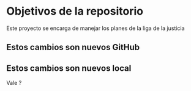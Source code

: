 # Objetivos de la repositorio

Este proyecto se encarga de manejar los planes de la liga de la justicia


## Estos cambios son nuevos GitHub
## Estos cambios son nuevos local
Vale ?

